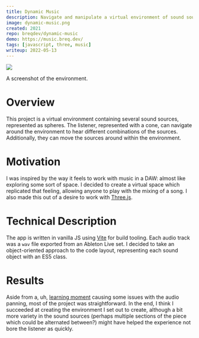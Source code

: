 ```yaml
---
title: Dynamic Music
description: Navigate and manipulate a virtual environment of sound sources.
image: dynamic-music.png
created: 2021
repo: breqdev/dynamic-music
demo: https://music.breq.dev/
tags: [javascript, three, music]
writeup: 2022-05-13
---
```


![](dynamic-music.png)

<Caption>A screenshot of the environment.</Caption>

# Overview

This project is a virtual environment containing several sound sources, represented as spheres. The listener, represented with a cone, can navigate around the environment to hear different combinations of the sources. Additionally, they can move the sources around within the environment.

# Motivation

I was inspired by the way it feels to work with music in a DAW: almost like exploring some sort of space. I decided to create a virtual space which replicated that feeling, allowing anyone to play with the mixing of a song. I also made this out of a desire to work with [Three.js](https://threejs.org/).

# Technical Description

The app is written in vanilla JS using [Vite](https://vitejs.dev/) for build tooling. Each audio track was a `wav` file exported from an Ableton Live set. I decided to take an object-oriented approach to the code layout, representing each sound object with an ES5 class.

# Results

Aside from a, uh, [learning moment](https://twitter.com/threejs/status/1484518641098014722) causing some issues with the audio panning, most of the project was straightforward. In the end, I think I succeeded at creating the environment I set out to create, although a bit more variety in the sound sources (perhaps multiple sections of the piece which could be alternated between?) might have helped the experience not bore the listener as quickly.
